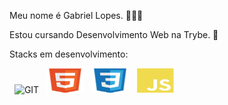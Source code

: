<p>Meu nome é Gabriel Lopes. 🧑🏻‍💻

Estou cursando Desenvolvimento Web na Trybe. 💚

Stacks em desenvolvimento:</p>

&nbsp; <img src="https://www.vectorlogo.zone/logos/git-scm/git-scm-icon.svg" alt="GIT" height="40" width="60"/>
&nbsp; <img src="https://raw.githubusercontent.com/devicons/devicon/master/icons/html5/html5-original.svg" alt="HTML5" height="40" width="60">
&nbsp; <img src="https://raw.githubusercontent.com/devicons/devicon/master/icons/css3/css3-original.svg" alt="CSS3" height="40" width="60">
&nbsp; <img src="https://raw.githubusercontent.com/devicons/devicon/master/icons/javascript/javascript-plain.svg" alt="JS" height="40" width="60">
